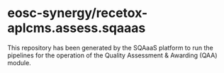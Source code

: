 # eosc-synergy/recetox-aplcms.assess.sqaaas
This repository has been generated by the SQAaaS platform to run the pipelines
for the operation of the
Quality Assessment & Awarding (QAA)
module.